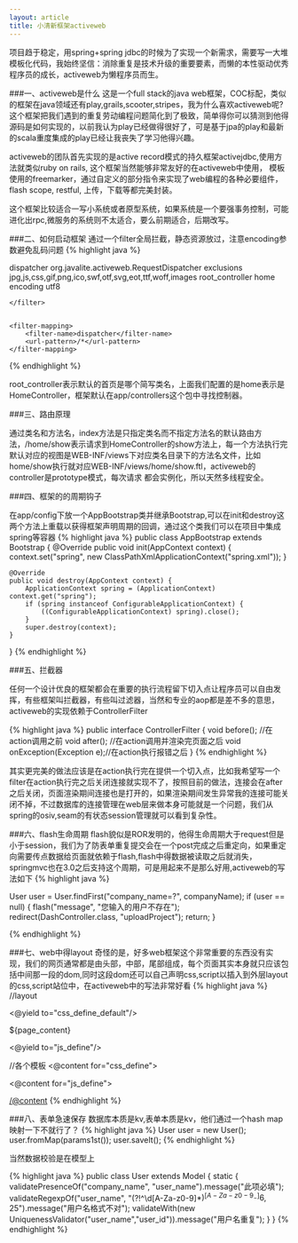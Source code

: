 ```yaml
---
layout: article
title: 小清新框架activeweb
---
```

项目趋于稳定，用spring+spring jdbc的时候为了实现一个新需求，需要写一大堆模板化代码，我始终坚信：消除重复是技术升级的重要要素，而懒的本性驱动优秀程序员的成长，activeweb为懒程序员而生。

###一、activeweb是什么
这是一个full stack的java web框架，COC标配，类似的框架在java领域还有play,grails,scooter,stripes，我为什么喜欢activeweb呢? 这个框架把我们遇到的重复劳动编程问题简化到了极致，简单得你可以猜测到他得源码是如何实现的，以前我认为play已经做得很好了，可是基于jpa的play和最新的scala重度集成的play已经让我丧失了学习他得兴趣。


activeweb的团队首先实现的是active record模式的持久框架activejdbc,使用方法就类似ruby on rails, 这个框架当然能够非常友好的在activeweb中使用， 模板使用的freemarker，通过自定义的部分指令来实现了web编程的各种必要组件，flash scope, restful, 上传，下载等都完美封装。

这个框架比较适合一写小系统或者原型系统，如果系统是一个要强事务控制，可能进化出rpc,微服务的系统则不太适合，要么前期适合，后期改写。



###二、如何启动框架
通过一个filter全局拦截，静态资源放过，注意encoding参数避免乱码问题
{% highlight java %}

 <filter>
        <filter-name>dispatcher</filter-name>
        <filter-class>org.javalite.activeweb.RequestDispatcher</filter-class>
        <init-param>
            <param-name>exclusions</param-name>
            <param-value>jpg,js,css,gif,png,ico,swf,otf,svg,eot,ttf,woff,images</param-value>
        </init-param>
        <init-param>
            <param-name>root_controller</param-name>
            <param-value>home</param-value>
        </init-param>
        <init-param>
            <param-name>encoding</param-name>
            <param-value>utf8</param-value>
        </init-param>

    </filter>


    <filter-mapping>
        <filter-name>dispatcher</filter-name>
        <url-pattern>/*</url-pattern>
    </filter-mapping>
{% endhighlight %}

root_controller表示默认的首页是哪个简写类名，上面我们配置的是home表示是HomeController，框架默认在app/controllers这个包中寻找控制器。



###三、路由原理

通过类名和方法名，index方法是只指定类名而不指定方法名的默认路由方法，/home/show表示请求到HomeController的show方法上，每一个方法执行完默认对应的视图是WEB-INF/views下对应类名目录下的方法名文件，比如home/show执行就对应WEB-INF/views/home/show.ftl，activeweb的controller是prototype模式，每次请求
都会实例化，所以天然多线程安全。


###四、框架的的周期钩子

在app/config下放一个AppBootstrap类并继承Bootstrap,可以在init和destroy这两个方法上重载以获得框架声明周期的回调，通过这个类我们可以在项目中集成spring等容器
{% highlight java %}
public class AppBootstrap extends Bootstrap {
    @Override
    public void init(AppContext context) {
        context.set("spring", new ClassPathXmlApplicationContext("spring.xml"));
    }

    @Override
    public void destroy(AppContext context) {
        ApplicationContext spring = (ApplicationContext) context.get("spring");
        if (spring instanceof ConfigurableApplicationContext) {
            ((ConfigurableApplicationContext) spring).close();
        }
        super.destroy(context);
    }
}
{% endhighlight %}


###五、拦截器

任何一个设计优良的框架都会在重要的执行流程留下切入点让程序员可以自由发挥，有些框架叫拦截器，有些叫过滤器，当然和专业的aop都是差不多的意思，activeweb的实现依赖于ControllerFilter

{% highlight java %}
public interface ControllerFilter {
    void before(); //在action调用之前
    void after(); //在action调用并渲染完页面之后
    void onException(Exception e);//在action执行报错之后
}
{% endhighlight %}

其实更完美的做法应该是在action执行完在提供一个切入点，比如我希望写一个filter在action执行完之后关闭连接就实现不了，按照目前的做法，连接会在after之后关闭，页面渲染期间连接也是打开的，如果渲染期间发生异常我的连接可能关闭不掉，不过数据库的连接管理在web层来做本身可能就是一个问题，我们从spring的osiv,seam的有状态session管理就可以看到复杂性。

###六、flash生命周期
flash貌似是ROR发明的，他得生命周期大于request但是小于session，我们为了防表单重复提交会在一个post完成之后重定向，如果重定向需要传点数据给页面就依赖于flash,flash中得数据被读取之后就消失，springmvc也在3.0之后支持这个周期，可是用起来不是那么好用,activeweb的写法如下
{% highlight java %}

 User user = User.findFirst("company_name=?", companyName);
 if (user == null) {
      flash("message", "您输入的用户不存在");
      redirect(DashController.class, "uploadProject");
      return;
}

{% endhighlight %}


###七、web中得layout
奇怪的是，好多web框架这个非常重要的东西没有实现，我们的网页通常都是由头部，中部，尾部组成，每个页面其实本身就只应该包括中间那一段的dom,同时这段dom还可以自己声明css,script以插入到外层layout的css,script站位中，在activeweb中的写法非常好看
{% highlight java %}
//layout
<html>
<head>
    <@yield to="css_define_default"/>
</head>
<body>

${page_content}

</body>

<@yield to="js_define"/>
</html>



//各个模板
<@content for="css_define">
<link rel="stylesheet" type="text/css" href="/Public/dist/styles/project/detail.css?${static_resource_version!}"/>
</@content>

<@content for="js_define">
<script src="/Public/bower_components/jquery/dist/jquery.min.js?${static_resource_version!}"></script>
<script src="/Public/bower_components/bootstrap/dist/js/bootstrap.min.js?${static_resource_version!}"></script>
<script src="/Public/scripts/project/detail.js?${static_resource_version!}"></script>
</@content>
{% endhighlight %}



###八、表单急速保存
数据库本质是kv,表单本质是kv，他们通过一个hash map映射一下不就行了？
{% highlight java %}
 User user = new User();
 user.fromMap(params1st());
 user.saveIt();
{% endhighlight %}

当然数据校验是在模型上

{% highlight java %}
public class User extends Model {
    static {
        validatePresenceOf("company_name", "user_name").message("此项必填");
        validateRegexpOf("user_name", "(?!^\\d[A-Za-z0-9]*$)^[A-Za-z0-9_-]{6,25}$").message("用户名格式不对");
        validateWith(new UniquenessValidator("user_name","user_id")).message("用户名重复");
    }
 }
{% endhighlight %}
